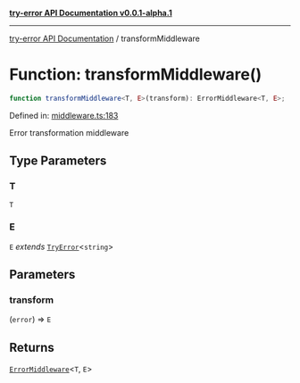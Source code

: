[**try-error API Documentation v0.0.1-alpha.1**](../index.md)

***

[try-error API Documentation](../index.md) / transformMiddleware

# Function: transformMiddleware()

```ts
function transformMiddleware<T, E>(transform): ErrorMiddleware<T, E>;
```

Defined in: [middleware.ts:183](https://github.com/oconnorjohnson/try-error/blob/e3ae0308069a4fba073f4543d527ad76373db795/src/middleware.ts#L183)

Error transformation middleware

## Type Parameters

### T

`T`

### E

`E` *extends* [`TryError`](../interfaces/TryError.md)\<`string`\>

## Parameters

### transform

(`error`) => `E`

## Returns

[`ErrorMiddleware`](../type-aliases/ErrorMiddleware.md)\<`T`, `E`\>
